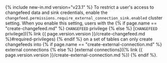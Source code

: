 {% include new-in.md version="v23.1" %} To restrict a user's access to changefeed data and sink credentials, enable the `changefeed.permissions.require_external_connection_sink.enabled` cluster setting. When you enable this setting, users with the {% if page.name == "create-changefeed.md" %} `CHANGEFEED` privilege {% else %} [`CHANGEFEED` privilege]({% link {{ page.version.version }}/create-changefeed.md %}#required-privileges) {% endif %} on a set of tables can only create changefeeds into {% if page.name == "create-external-connection.md" %} external connections {% else %} [external connections]({% link {{ page.version.version }}/create-external-connection.md %}) {% endif %}.
